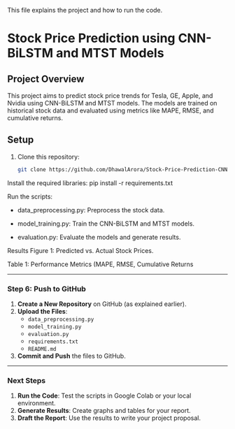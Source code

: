 This file explains the project and how to run the code.
# Stock Price Prediction using CNN-BiLSTM and MTST Models

## Project Overview
This project aims to predict stock price trends for Tesla, GE, Apple, and Nvidia using CNN-BiLSTM and MTST models. The models are trained on historical stock data and evaluated using metrics like MAPE, RMSE, and cumulative returns.

## Setup
1. Clone this repository:
   ```bash
   git clone https://github.com/DhawalArora/Stock-Price-Prediction-CNN-BiLSTM-MTST.git# Stock-Price-Prediction-CNN-BiLSTM-MTST


Install the required libraries:
    pip install -r requirements.txt

Run the scripts:

  - data_preprocessing.py: Preprocess the stock data.

  - model_training.py: Train the CNN-BiLSTM and MTST models.

  - evaluation.py: Evaluate the models and generate results.

Results
Figure 1: Predicted vs. Actual Stock Prices.

Table 1: Performance Metrics (MAPE, RMSE, Cumulative Returns


---

### **Step 6: Push to GitHub**
1. **Create a New Repository** on GitHub (as explained earlier).
2. **Upload the Files**:
   - `data_preprocessing.py`
   - `model_training.py`
   - `evaluation.py`
   - `requirements.txt`
   - `README.md`
3. **Commit and Push** the files to GitHub.

---

### **Next Steps**
1. **Run the Code**: Test the scripts in Google Colab or your local environment.
2. **Generate Results**: Create graphs and tables for your report.
3. **Draft the Report**: Use the results to write your project proposal.

